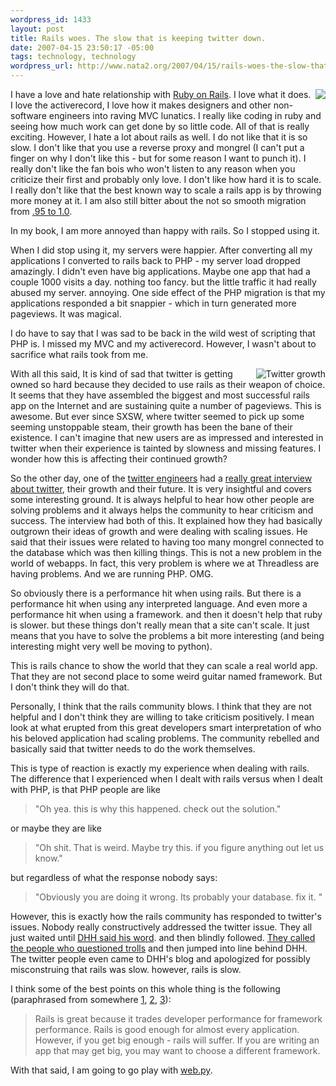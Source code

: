 ```yaml
--- 
wordpress_id: 1433
layout: post
title: Rails woes. The slow that is keeping twitter down.
date: 2007-04-15 23:50:17 -05:00
tags: technology, technology
wordpress_url: http://www.nata2.org/2007/04/15/rails-woes-the-slow-that-is-keeping-twitter-down/
---
```

<img src="http://farm1.static.flickr.com/155/427451213_330f07f72e_m.jpg" align="right" />I have a love and hate relationship with <a href="http://www.rubyonrails.com">Ruby on Rails</a>. I love what it does. I love the activerecord, I love how it makes designers and other non-software engineers into raving MVC lunatics. I really like coding in ruby and seeing how much work can get done by so little code. All of that is really exciting. However, I hate a lot about rails as well. I do not like that it is so slow. I don't like that you use a reverse proxy and mongrel (I can't put a finger on why I don't like this - but for some reason I want to punch it). I really don't like the fan bois who won't listen to any reason when you criticize their first and probably only love. I don't like how hard it is to scale. I really don't like that the best known way to scale a rails app is by throwing more money at it. I am also still bitter about the not so smooth migration from <a href="http://manuals.rubyonrails.com/export/html/19">.95 to 1.0</a>.

In my book, I am more annoyed than happy with rails. So I stopped using it.

When I did stop using it, my servers were happier. After converting all my applications I converted to rails back to PHP - my server load dropped amazingly. I didn't even have big applications. Maybe one app that had a couple 1000 visits a day. nothing too fancy. but the little traffic it had really abused my server. annoying. One side effect of the PHP migration is that my applications responded a bit snappier - which in turn generated more pageviews. It was magical.

I do have to say that I was sad to be back in the wild west of scripting that PHP is. I missed my MVC and my activerecord. However, I wasn't about to sacrifice what rails took from me.

<a href="http://www.statsaholic.com/twitter.com"><img src="http://traffic.alexa.com/graph?u=twitter.com&amp;r=2m&amp;y=r&amp;z=1&amp;h=90&amp;w=205&amp;f=555555&amp;o=l&amp;o=f&amp;p=-1" alt="Twitter growth" align="right" border="0" /></a>With all this said, It is kind of sad that twitter is getting owned so hard because they decided to use rails as their weapon of choice. It seems that they have assembled the biggest and most successful rails app on the Internet and are sustaining quite a number of pageviews. This is awesome. But ever since SXSW, where twitter seemed to pick up some seeming unstoppable steam, their  growth has been the bane of their existence.  I can't imagine that new users are as impressed and interested in twitter when their experience is tainted by slowness and missing features. I wonder how this is affecting their continued growth?

So the other day, one of the <a href="http://al3x.net/">twitter engineers</a> had a <a href="http://www.radicalbehavior.com/5-question-interview-with-twitter-developer-alex-payne/">really great interview about twitter</a>, their growth and their future. It is very insightful and covers some interesting ground. It is always helpful to hear how other people are solving problems and it always helps the community to hear criticism and success. The interview had both of this. It explained how they had basically outgrown their ideas of growth and were dealing with scaling issues. He said that their issues were related to having too many mongrel connected to the database which was then killing things. This is not a new problem in the world of webapps. In fact, this very problem is where we at Threadless are having problems. And we are running PHP. OMG.

So obviously there is a performance hit when using rails. But there is a performance hit when using any interpreted language. And even more a performance hit when using a framework. and then it doesn't help that ruby is slower. but these things don't really mean that a site can't scale. It just means that you have to solve the problems a bit more interesting (and being interesting might very well be moving to python).

This is rails chance to show the world that they can scale a real world app. That they are not second place to some weird guitar named framework. But I don't think they will do that.

Personally, I think that the rails community blows. I think that they are not helpful and I don't think they are willing to take criticism positively. I mean look at what erupted from this great developers smart interpretation of who his beloved application had scaling problems. The community rebelled and basically said that twitter needs to do the work themselves.

This is type of reaction is exactly my experience when dealing with rails. The difference that I experienced when I dealt with rails versus when I dealt with PHP, is that PHP people are like
<blockquote>"Oh yea. this is why this happened. check out the solution."</blockquote>
or maybe they are like
<blockquote>"Oh shit. That is weird. Maybe try this. if you figure anything out let us know."</blockquote>
but regardless of what the response nobody says:
<blockquote>"Obviously you are doing it wrong. Its probably your database. fix it. "</blockquote>
However, this is exactly how the rails community has responded to twitter's issues. Nobody really constructively addressed the twitter issue. They all just waited until <a href="http://www.loudthinking.com/arc/000608.html">DHH said his word</a>. and then blindly followed. <a href="http://www.loudthinking.com/arc/000610.html#comments">They called the people who questioned trolls</a> and then jumped into line behind DHH. The twitter people even came to DHH's blog and apologized for possibly misconstruing that rails was slow. however, rails is slow.

I think some of the best points on this whole thing is the following (paraphrased from somewhere <a href="http://laughingmeme.org/2007/04/12/twitter-ruby-and-scaling/">1</a>, <a href="http://rc3.org/2007/04/twitter_develop.php">2</a>, <a href="http://benbarren.blogspot.com/2007/04/all-of-us-working-on-twitter-are-big.html">3</a>):
<blockquote>Rails is great because it trades developer performance for framework performance. Rails is good enough for almost every application. However, if you get big enough - rails will suffer. If you are writing an app that may get big, you may want to choose a different framework.</blockquote>
With that said, I am going to go play with <a href="http://webpy.org/">web.py</a>.
